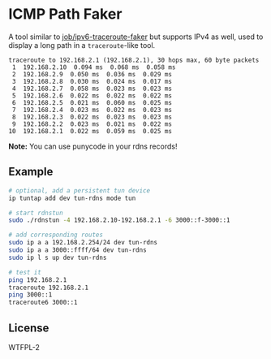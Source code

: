 # ICMP Path Faker

A tool similar to [job/ipv6-traceroute-faker](https://github.com/job/ipv6-traceroute-faker) but supports IPv4 as well, used to display a long path in a `traceroute`-like tool.

```
traceroute to 192.168.2.1 (192.168.2.1), 30 hops max, 60 byte packets
 1  192.168.2.10  0.094 ms  0.068 ms  0.058 ms
 2  192.168.2.9  0.050 ms  0.036 ms  0.029 ms
 3  192.168.2.8  0.030 ms  0.024 ms  0.017 ms
 4  192.168.2.7  0.058 ms  0.023 ms  0.023 ms
 5  192.168.2.6  0.022 ms  0.022 ms  0.022 ms
 6  192.168.2.5  0.021 ms  0.060 ms  0.025 ms
 7  192.168.2.4  0.023 ms  0.022 ms  0.023 ms
 8  192.168.2.3  0.022 ms  0.023 ms  0.023 ms
 9  192.168.2.2  0.023 ms  0.021 ms  0.022 ms
10  192.168.2.1  0.022 ms  0.059 ms  0.025 ms
```

**Note:** You can use punycode in your rdns records!


## Example

```bash
# optional, add a persistent tun device
ip tuntap add dev tun-rdns mode tun

# start rdnstun
sudo ./rdnstun -4 192.168.2.10-192.168.2.1 -6 3000::f-3000::1

# add corresponding routes
sudo ip a a 192.168.2.254/24 dev tun-rdns
sudo ip a a 3000::ffff/64 dev tun-rdns
sudo ip l s up dev tun-rdns

# test it
ping 192.168.2.1
traceroute 192.168.2.1
ping 3000::1
traceroute6 3000::1
```


## License
WTFPL-2
